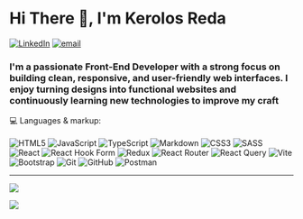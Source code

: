 <h1 align="left">Hi There 👋, I'm Kerolos Reda</h1>

[![LinkedIn](https://img.shields.io/badge/LinkedIn-%230077B5.svg?logo=linkedin&logoColor=white)](https://www.linkedin.com/in/kerolos-reda-61ab33373/) [![email](https://img.shields.io/badge/Email-D14836?logo=gmail&logoColor=white)](mailto:kerolos.reda.makram@gmail.com) <br/>
<h3 align="left">I'm a passionate Front-End Developer with a strong focus on building clean, responsive, and user-friendly web interfaces. I enjoy turning designs into functional websites and continuously learning new technologies to improve my craft</h3>

💻 Languages & markup:<br/>
<br/>
![HTML5](https://img.shields.io/badge/html5-%23E34F26.svg?style=for-the-badge&logo=html5&logoColor=white) ![JavaScript](https://img.shields.io/badge/javascript-%23323330.svg?style=for-the-badge&logo=javascript&logoColor=%23F7DF1E) ![TypeScript](https://img.shields.io/badge/typescript-%23007ACC.svg?style=for-the-badge&logo=typescript&logoColor=white) ![Markdown](https://img.shields.io/badge/markdown-%23000000.svg?style=for-the-badge&logo=markdown&logoColor=white) ![CSS3](https://img.shields.io/badge/css3-%231572B6.svg?style=for-the-badge&logo=css3&logoColor=white) ![SASS](https://img.shields.io/badge/SASS-hotpink.svg?style=for-the-badge&logo=SASS&logoColor=white) ![React](https://img.shields.io/badge/react-%2320232a.svg?style=for-the-badge&logo=react&logoColor=%2361DAFB) ![React Hook Form](https://img.shields.io/badge/React%20Hook%20Form-%23EC5990.svg?style=for-the-badge&logo=reacthookform&logoColor=white) ![Redux](https://img.shields.io/badge/redux-%23593d88.svg?style=for-the-badge&logo=redux&logoColor=white) ![React Router](https://img.shields.io/badge/React_Router-CA4245?style=for-the-badge&logo=react-router&logoColor=white) ![React Query](https://img.shields.io/badge/-React%20Query-FF4154?style=for-the-badge&logo=react%20query&logoColor=white) ![Vite](https://img.shields.io/badge/vite-%23646CFF.svg?style=for-the-badge&logo=vite&logoColor=white) ![Bootstrap](https://img.shields.io/badge/bootstrap-%238511FA.svg?style=for-the-badge&logo=bootstrap&logoColor=white) ![Git](https://img.shields.io/badge/git-%23F05033.svg?style=for-the-badge&logo=git&logoColor=white) ![GitHub](https://img.shields.io/badge/github-%23121011.svg?style=for-the-badge&logo=github&logoColor=white) ![Postman](https://img.shields.io/badge/Postman-FF6C37?style=for-the-badge&logo=postman&logoColor=white)

---
![](https://github-readme-stats.vercel.app/api?username=kerolos-reda&theme=dark&hide_border=false&include_all_commits=false&count_private=false)

[![](https://visitcount.itsvg.in/api?id=kerolos-reda&icon=2&color=0)](https://visitcount.itsvg.in)

<!-- Proudly created with GPRM ( https://gprm.itsvg.in ) -->
